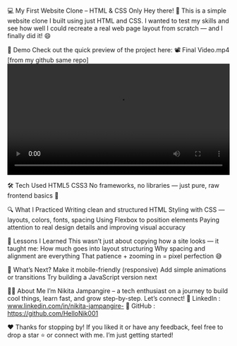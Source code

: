 💻 My First Website Clone – HTML & CSS Only
Hey there! 👋
This is a simple website clone I built using just HTML and CSS. I wanted to test my skills and see how well I could recreate a real web page layout from scratch — and I finally did it! 😄

🎥 Demo
Check out the quick preview of the project here:
📽️ Final Video.mp4 [from my github same repo]
<video width="100%" controls>
  <source src="https://github.com/yourusername/your-repo-name/blob/main/demo.mp4?raw=true" type="video/mp4">
  Your browser does not support the video tag.
</video>

🛠️ Tech Used
HTML5
CSS3
No frameworks, no libraries — just pure, raw frontend basics 💪

🔍 What I Practiced
Writing clean and structured HTML
Styling with CSS — layouts, colors, fonts, spacing
Using Flexbox to position elements
Paying attention to real design details and improving visual accuracy

🧠 Lessons I Learned
This wasn’t just about copying how a site looks — it taught me:
How much goes into layout structuring
Why spacing and alignment are everything
That patience + zooming in = pixel perfection 😅

🔄 What’s Next?
Make it mobile-friendly (responsive)
Add simple animations or transitions
Try building a JavaScript version next

🙋‍♀️ About Me
I’m Nikita Jampangire – a tech enthusiast on a journey to build cool things, learn fast, and grow step-by-step.
Let’s connect!
🔗 LinkedIn : www.linkedin.com/in/nikita-jampangire-
🐙 GitHub : https://github.com/HelloNik001

❤️ Thanks for stopping by!
If you liked it or have any feedback, feel free to drop a star ⭐ or connect with me. I’m just getting started!


